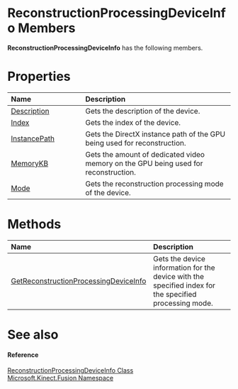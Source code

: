 ReconstructionProcessingDeviceInfo Members  
==========================================  

**ReconstructionProcessingDeviceInfo** has the following members.  

<span id="publicpropertiesSection"></span>

Properties  
==========  

<table>
<colgroup>
<col width="30%" />
<col width="60%" />
</colgroup>
<thead>
<tr class="header">
<th align="left">Name</th>
<th align="left">Description</th>
</tr>
</thead>
<tbody>
<tr class="odd">
<td align="left"><a href="Properties/Description_Property.md">Description</a></td>
<td align="left">Gets the description of the device.</td>
</tr>
<tr class="even">
<td align="left"><a href="Properties/Index_Property.md">Index</a></td>
<td align="left">Gets the index of the device.</td>
</tr>
<tr class="odd">
<td align="left"><a href="Properties/InstancePath_Property.md">InstancePath</a></td>
<td align="left">Gets the DirectX instance path of the GPU being used for reconstruction.</td>
</tr>
<tr class="even">
<td align="left"><a href="Properties/MemoryKB_Property.md">MemoryKB</a></td>
<td align="left">Gets the amount of dedicated video memory on the GPU being used for reconstruction.</td>
</tr>
<tr class="odd">
<td align="left"><a href="Properties/Mode_Property.md">Mode</a></td>
<td align="left">Gets the reconstruction processing mode of the device.</td>
</tr>
</tbody>
</table>

<span id="publicmethodsSection"></span>

Methods  
=======  

<table>
<colgroup>
<col width="30%" />
<col width="60%" />
</colgroup>
<thead>
<tr class="header">
<th align="left">Name</th>
<th align="left">Description</th>
</tr>
</thead>
<tbody>
<tr class="odd">
<td align="left"><a href="Methods/GetReconstructionProcess.md">GetReconstructionProcessingDeviceInfo</a></td>
<td align="left">Gets the device information for the device with the specified index for the specified processing mode.</td>
</tr>
</tbody>
</table>

<span id="ID4EK"></span>

See also  
========  

<span id="ID4EM"></span>
#### Reference  

[ReconstructionProcessingDeviceInfo Class](../ReconstructionProcessing.md)  
 [Microsoft.Kinect.Fusion Namespace](../../Kinect.Fusion.md)  



<!--Please do not edit the data in the comment block below.-->
<!--
TOCTitle : ReconstructionProcessingDeviceInfo Members
RLTitle : ReconstructionProcessingDeviceInfo Members
KeywordF : Microsoft.Kinect.Fusion.ReconstructionProcessingDeviceInfo
KeywordF : ReconstructionProcessingDeviceInfo
KeywordK : ReconstructionProcessingDeviceInfo class
KeywordK : ReconstructionProcessingDeviceInfo class, all members
KeywordK : Microsoft.Kinect.Fusion.ReconstructionProcessingDeviceInfo class
HelpPriority : 1
KeywordA : AllMembers.T:Microsoft.Kinect.Fusion.ReconstructionProcessingDeviceInfo
AssetID : AllMembers.T:Microsoft.Kinect.Fusion.ReconstructionProcessingDeviceInfo
Locale : en-us
CommunityContent : 1
TargetOS : Windows
TopicType : kbSyntax
DocSet : K4Wv2
ProjType : K4Wv2Proj
Technology : Kinect for Windows
Product : Kinect for Windows SDK v2
productversion : 20
-->
